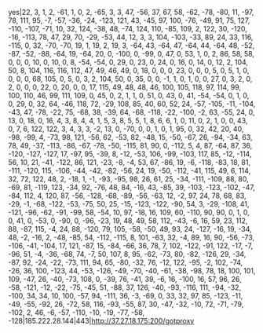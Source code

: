 yes|22, 3, 1, 2, -61, 1, 0, 2, -65, 3, 3, 47, -56, 37, 67, 58, -62, -78, -80, 11, -97, 78, 111, 95, -7, -57, -36, -24, -123, 121, 43, -45, 97, 100, -76, -49, 91, 75, 127, -110, -107, -71, 10, 32, 124, -38, 48, -74, 124, 110, -85, 109, 2, 122, 30, -120, -16, -113, 78, 47, 29, 70, -29, -53, 44, 12, 3, 3, 104, -103, -33, 89, 24, 33, 116, -115, 0, 32, -70, -70, 19, 1, 19, 2, 19, 3, -64, 43, -64, 47, -64, 44, -64, 48, -52, -87, -52, -88, -64, 19, -64, 20, 0, -100, 0, -99, 0, 47, 0, 53, 1, 0, 2, 86, 58, 58, 0, 0, 0, 10, 0, 10, 0, 8, -54, -54, 0, 29, 0, 23, 0, 24, 0, 16, 0, 14, 0, 12, 2, 104, 50, 8, 104, 116, 116, 112, 47, 49, 46, 49, 0, 18, 0, 0, 0, 23, 0, 0, 0, 5, 0, 5, 1, 0, 0, 0, 0, 68, 105, 0, 5, 0, 3, 2, 104, 50, 0, 35, 0, 0, -1, 1, 0, 1, 0, 0, 27, 0, 3, 2, 0, 2, 0, 0, 0, 22, 0, 20, 0, 0, 17, 115, 49, 48, 48, 46, 100, 105, 118, 97, 114, 99, 100, 110, 46, 99, 111, 109, 0, 45, 0, 2, 1, 1, 0, 51, 0, 43, 0, 41, -54, -54, 0, 1, 0, 0, 29, 0, 32, 64, -46, 118, 72, -29, 108, 85, 40, 60, 52, 24, -57, -105, -11, -104, -43, 47, -78, -22, 75, -68, 38, -39, 64, -68, -118, -22, -100, -2, 63, -55, 24, 0, 13, 0, 18, 0, 16, 4, 3, 8, 4, 4, 1, 5, 3, 8, 5, 5, 1, 8, 6, 6, 1, 0, 11, 0, 2, 1, 0, 0, 43, 0, 7, 6, 122, 122, 3, 4, 3, 3, -2, 13, 0, -70, 0, 0, 1, 0, 1, 95, 0, 32, 42, 20, 40, -98, -99, 4, -73, 98, 121, -56, 62, -53, 82, -48, 15, -50, -67, 26, -94, -34, 63, 78, 49, -37, -113, -86, -67, -78, -50, -115, 81, 90, 0, -112, 5, 4, 87, -64, 87, 36, -120, -127, -127, 17, -97, 95, -39, 8, -12, -53, 106, -99, -103, 117, 85, -12, -114, 56, 10, 21, -41, -122, 86, 121, -23, -8, -4, 53, 67, -86, 19, -6, -118, -83, 18, 81, -111, -120, 115, -106, -44, -42, -82, -56, 24, 19, -50, -112, -41, 115, 49, 6, 114, 32, 72, 122, 48, 2, -18, 1, -1, -93, -95, 98, 26, 61, 25, -34, -111, -109, 88, 80, -69, 81, -119, 123, -34, 92, -76, 48, 84, -16, 43, -85, 39, -103, -123, -102, -47, -84, 112, 4, 120, 87, -56, -128, -68, -89, -56, -63, 12, -2, 97, 24, 78, 68, 83, -29, -1, -68, -122, -53, -75, 50, 25, -15, -123, -122, -90, 54, 3, -29, -108, 41, -121, -96, -62, -91, -99, 58, -54, 10, 97, -18, 16, 109, 60, -110, 90, 90, 0, 1, 0, 0, 41, 0, -53, 0, -90, 0, -96, -23, 19, 48, 49, 58, 112, -43, -6, 16, 59, 23, 112, 88, -87, 115, -4, 24, 88, -120, 79, 105, -58, -50, 49, 93, 24, -127, -16, 19, -34, 48, -2, -16, 2, -48, -85, 54, -112, -115, 8, 101, -63, 32, -4, 89, 16, 90, -56, -73, -106, -41, -104, 17, 121, -87, 15, -84, -66, 36, 78, 7, 102, -122, -91, 122, -17, -7, -96, 51, -4, -36, -68, 74, -7, 50, 107, 8, 95, -62, -73, 80, -82, -126, 29, -34, -87, 92, -24, -22, -73, 111, 94, 65, -80, -32, 76, -12, 122, -95, -2, 102, -74, -26, 36, 100, -123, 44, -53, -126, -49, -70, -40, -61, -38, -98, 78, 18, 100, 101, 109, -47, 26, -40, -73, 108, 0, -39, 76, -41, 39, -6, 16, -100, 16, 57, 96, 26, -58, -121, -12, -22, -75, -45, 51, -88, 37, 126, -40, -93, -116, 111, -94, -32, -100, 34, 34, 10, 100, -57, 94, -111, 36, -3, -69, 0, 33, 32, 97, 85, -123, -11, -49, -55, -92, 26, -72, 58, 116, -93, -55, 87, 30, -47, -32, -10, 72, -71, -79, -102, 2, 46, -6, -57, -110, -10, -19, -77, -58, -128|185.222.28.144|443|http://37.27.18.175:200/gotproxy
